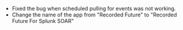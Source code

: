 * Fixed the bug when scheduled pulling for events was not working.
* Change the name of the app from "Recorded Future" to "Recorded Future For Splunk SOAR"